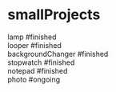 # smallProjects
 lamp #finished <br>
 looper #finished <br>
 backgroundChanger #finished <br>
 stopwatch #finished <br>
 notepad #finished <br>
 photo #ongoing <br>